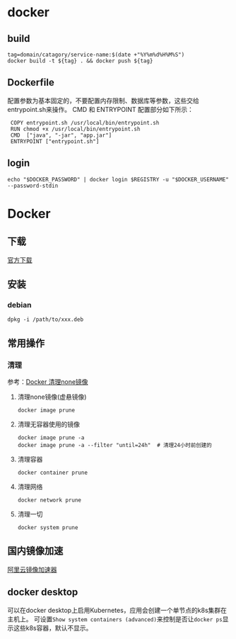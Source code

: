 # docker

## build

```shell
tag=domain/catagory/service-name:$(date +"%Y%m%d%H%M%S")
docker build -t ${tag} . && docker push ${tag}
```

## Dockerfile

配置参数为基本固定的，不要配置内存限制、数据库等参数，这些交给entrypoint.sh来操作。
CMD 和 ENTRYPOINT 配置部分如下所示：

```shell
 COPY entrypoint.sh /usr/local/bin/entrypoint.sh
 RUN chmod +x /usr/local/bin/entrypoint.sh
 CMD  ["java", "-jar", "app.jar"]
 ENTRYPOINT ["entrypoint.sh"]
```

## login

`echo "$DOCKER_PASSWORD" | docker login $REGISTRY -u "$DOCKER_USERNAME" --password-stdin`


# Docker

## 下载

[官方下载](https://download.docker.com/)

## 安装

### debian

```shell
dpkg -i /path/to/xxx.deb
```

## 常用操作

### 清理

参考：[Docker 清理none镜像](https://blog.csdn.net/gxf212/article/details/89676307)

1. 清理none镜像(虚悬镜像)

    ```shell
    docker image prune
    ```

2. 清理无容器使用的镜像

    ```shell
    docker image prune -a
    docker image prune -a --filter "until=24h"  # 清理24小时前创建的
    ```

3. 清理容器

   ```shell
   docker container prune
   ```

4. 清理网络

   ```shell
   docker network prune
   ```

5. 清理一切

   ```shell
   docker system prune
   ```

## 国内镜像加速

[阿里云镜像加速器](https://cr.console.aliyun.com/cn-hangzhou/instances/mirrors)

## docker desktop

可以在docker desktop上启用Kubernetes，应用会创建一个单节点的k8s集群在主机上。
可设置`Show system containers (advanced)`来控制是否让`docker ps`显示这些k8s容器，默认不显示。
